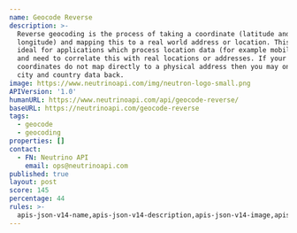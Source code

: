 ```yaml
---
name: Geocode Reverse
description: >-
  Reverse geocoding is the process of taking a coordinate (latitude and
  longitude) and mapping this to a real world address or location. This API is
  ideal for applications which process location data (for example mobile GPS)
  and need to correlate this with real locations or addresses. If your
  coordinates do not map directly to a physical address then you may only get
  city and country data back.
image: https://www.neutrinoapi.com/img/neutron-logo-small.png
APIVersion: '1.0'
humanURL: https://www.neutrinoapi.com/api/geocode-reverse/
baseURL: https://neutrinoapi.com/geocode-reverse
tags:
  - geocode
  - geocoding
properties: []
contact:
  - FN: Neutrino API
    email: ops@neutrinoapi.com
published: true
layout: post
score: 145
percentage: 44
rules: >-
  apis-json-v14-name,apis-json-v14-description,apis-json-v14-image,apis-json-v14-url,apis-json-v14-tags,apis-json-v14-maintainers,apis-json-v14-maintainers-fn,apis-json-v14-maintainers-email,apis-json-v14-apis-name,apis-json-v14-apis-description,apis-json-v14-apis-image,apis-json-v14-apis-humanURL,apis-json-v14-apis-baseURL,apis-json-v14-apis-tags
---
```

